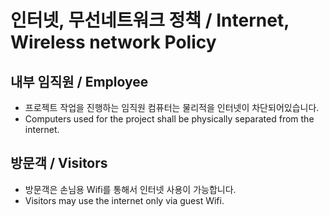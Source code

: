 # 인터넷, 무선네트워크 정책 / Internet, Wireless network Policy
## 내부 임직원 / Employee
- 프로젝트 작업을 진행하는 임직원 컴퓨터는 물리적을 인터넷이 차단되어있습니다.
- Computers used for the project shall be physically separated from the internet.

## 방문객 / Visitors
- 방문객은 손님용 Wifi를 통해서 인터넷 사용이 가능합니다.
- Visitors may use the internet only via guest Wifi.
